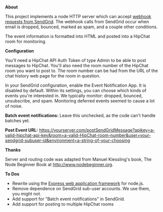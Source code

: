 **About**This project implements a node HTTP server which can accept [webhook requests from SendGrid](http://sendgrid.com/docs/API_Reference/Webhooks/index.html). The webhook calls from SendGrid occur when email is dropped, bounced, marked as spam, and a couple other conditions. The event information is formatted into HTML and posted into a HipChat room for monitoring.**Configuration**You'll need a HipChat API Auth Token of type Admin to be able to post messages to HipChat. You'll also need the room number of the HipChat room you want to post to. The room number can be had from the URL of the chat history web page for the room in question.In your SendGrid configuration, enable the Event Notification App. It is disabled by default. Within its settings, you can choose which kinds of events you're interested in. We typically monitor: dropped, bounced, unsubscribe, and spam.  Monitoring deferred events seemed to cause a lot of noise.**Batch event notifications:** Leave this unchecked, as the code can't handle batches yet.**Post Event URL:** https://yourserver.com/postSendGridMessage?apikey=a-valid-hipchat-api-key&room=a-valid-HipChat-room-number&user=your-sendgrid-subuser-id&environment=a-string-of-your-choosing**Thanks**Server and routing code was adapted from Manuel Kiessling's book, The Node Beginner Book at http://www.nodebeginner.org.**To Dos** - Rewrite using the [Express web application framework](http://expressjs.com/) for node.js. - Remove dependence on SendGrid sub-user accounts. We use them, you might not. - Add support for "Batch event notifications" in SendGrid. - Add support for posting to multiple HipChat rooms